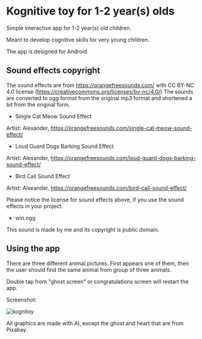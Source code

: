 # Kognitive toy for 1-2 year(s) olds

Simple interactive app for 1-2 year(s) old children.

Meant to develop cognitive skills for very young children.

The app is designed for Android.

## Sound effects copyright

The sound effects are from https://orangefreesounds.com/ with CC BY-NC 4.0 license (https://creativecommons.org/licenses/by-nc/4.0/)
The sounds are converted to ogg format from the original mp3 format and shortened a bit from the original form.

* Single Cat Meow Sound Effect

Artist: Alexander, https://orangefreesounds.com/single-cat-meow-sound-effect/


* Loud Guard Dogs Barking Sound Effect

Artist: Alexander, https://orangefreesounds.com/loud-guard-dogs-barking-sound-effect/


* Bird Call Sound Effect

Artist: Alxeander, https://orangefreesounds.com/bird-call-sound-effect/

Please notice the license for sound effects above, if you use the sound effects in your project.

* win.ogg

This sound is made by me and its copyright is public domain.

## Using the app

There are three different animal pictures. First appears one of them, then the user should find the same animal from group of three animals.

Double tap from "ghost screen" or congratulations screen will restart the app.

Screenshot:

![kognitoy](https://github.com/user-attachments/assets/5e1e7785-e69f-42b9-8d57-f8290bedf3df)

All graphics are made with AI, except the ghost and heart that are from Pixabay.

